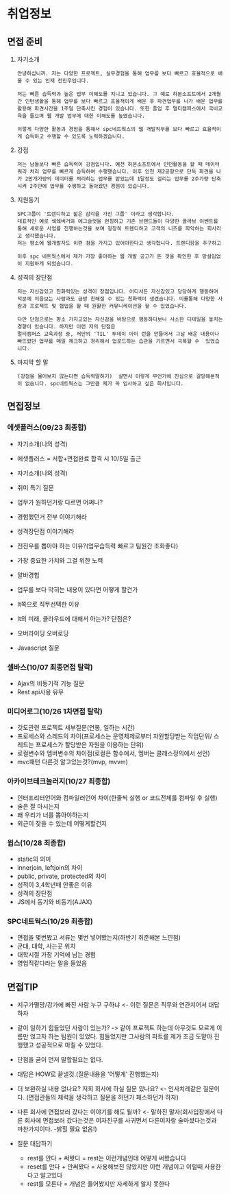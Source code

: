 # 취업정보

## 면접 준비

1. 자기소개

   ```
   안녕하십니까. 저는 다양한 프로젝트, 실무경험을 통해 업무를 보다 빠르고 효율적으로 배울 수 있는 인재 전진우입니다.
     
   저는 빠른 습득력과 높은 업무 이해도를 지니고 있습니다. 그 예로 하몬소프트에서 2개월간 인턴생활을 통해 업무를 보다 빠르고 효율적이게 배운 후 파견업무를 나가 배운 업무를 활용해 파견시간을 1주일 단축시킨 경험이 있습니다. 또한 졸업 후 멀티캠퍼스에서 국비교육을 들으며 웹 개발 업무에 대한 이해도를 높였습니다.
     
   이렇게 다양한 활동과 경험을 통해서 spc네트웍스의 웹 개발직무를 보다 빠르고 효율적이게 습득하고 수행할 수 있도록 노력하겠습니다. 
   ```

2. 강점

   ```
   저는 남들보다 빠른 습득력이 강점입니다. 예전 하몬소프트에서 인턴활동을 할 때 데이터 쿼리 처리 업무를 빠르게 습득하여 수행했습니다. 이후 인천 제2공항으로 단독 파견을 나가 2만개가량의 데이터를 처리하는 업무를 맡았는데 1달정도 걸리는 업무를 2주가량 단축시켜 2주만에 업무를 수행하고 돌아왔던 경험이 있습니다.
   ```

3. 지원동기

   ```
   SPC그룹이 '트렌디하고 젊은 감각을 가진 그룹' 이라고 생각합니다. 
   대표적인 예로 쉑쉑버거와 에그슬럿을 런칭하고 기존 브랜드들이 다양한 콜라보 이벤트를 통해 새로운 사업를 진행하는것을 보며 굉장히 트렌디하고 고객의 니즈를 파악하는 회사라고 생각했습니다. 
   저는 평소에 웹개발자도 이런 점을 가지고 있어야한다고 생각합니다. 트렌디함을 추구하고 
   
   이후 spc 네트웍스에서 제가 가장 좋아하는 웹 개발 공고가 뜬 것을 확인한 후 망설임없이 지원하게 되었습니다.
   ```


4. 성격의 장단점

   ```
   저는 자신감있고 친화력있는 성격이 장점입니다. 어디서든 자신감있고 당당하게 행동하며 덕분에 처음보는 사람과도 금방 친해질 수 있는 친화력이 생겼습니다. 이를통해 다양한 사람과 프로젝트 및 협업을 할 때 원활한 커뮤니케이션을 할 수 있었습니다. 
   
   다만 단점으로는 평소 가지고있는 자신감을 바탕으로 행동하다보니 사소한 디테일을 놓치는 경향이 있습니다. 하지만 이런 저의 단점은 
   멀티캠퍼스 교육과정 중, 저만의 'TIL' 투데이 아이 런을 만들어서 그날 배운 내용이나 빠뜨렸던 업무를 매일 체크하고 정리해서 업로드하는 습관을 기르면서 극복할 수  있었습니다. 
   ```


5. 마지막 할 말

   ```
   (강점을 물어보지 않는다면 습득력말하기)  살면서 이렇게 무언가에 진심으로 갈망해본적이 없습니다. spc네트웍스는 그만큼 제가 꼭 입사하고 싶은 회사입니다. 
   ```



## 면접정보

### 에셋플러스(09/23 최종합)

* 자기소개(나의 성격)

* 에셋플러스 = 서합+면접완료 합격 시 10/5일 출근

* 자기소개(나의 성격)

* 취미 특기 질문

* 업무가 원하던거랑 다르면 어쩌나?

* 경험했던거 전부 이야기해라

* 성격장단점 이야기해라

* 전진우를 뽑아야 하는 이유?(업무습득력 빠르고 팀원간 조화좋다)

* 가장 중요한 가치와 그걸 위한 노력

* 알바경험

* 업무를 보다 막히는 내용이 있다면 어떻게 할건가

* It쪽으로 직무선택한 이유

* It의 미래, 클라우드에 대해서 아는가? 단점은?

* 오버라이딩 오버로딩

* Javascript 질문

  

### 셀바스(10/07 최종면접 탈락)

* Ajax의 비동기적 기능 질문
* Rest api사용 유무



### 미디어로그(10/26 1차면접 탈락)

* 갓도관련 프로젝트 세부질문(연봉, 일하는 시간)
* 프로세스와 스레드의 차이(프로세스는 운영체제로부터 자원할당받는 작업단위/ 스레드는 프로세스가 할당받은 자원을 이용하는 단위)
* 로컬변수와 멤버변수의 차이점(로컬은 함수에서, 멤버는 클래스정의에서 선언)
* mvc패턴 다른것 알고있는것?(mvp, mvvm)



### 아카이브테크놀러지(10/27 최종합)

* 인터프리터언어와 컴파일러언어 차이(한줄씩 실행 or 코드전체를 컴파일 후 실행)
* 술은 잘 마시는지
* 왜 우리가 너를 뽑아야하는지
* 외근이 잦을 수 있는데 어떻게할건지



### 윕스(10/28 최종합)

* static의 의미
* innerjoin, leftjoin의 차이
* public, private, protected의 차이
* 성적이 3,4학년때 안좋은 이유
* 성격의 장단점
* JS에서 동기와 비동기(AJAX)



### SPC네트웍스(10/29 최종합)

* 면접을 몇번봤고 서류는 몇번 넣어봤는지(하반기 취준해본 느낀점)
* 군대, 대학, 사는곳 위치
* 대학시절 가장 기억에 남는 경험
* 영업직같다라는 말을 들었음



## 면접TIP

* 지구가멸망/강가에 빠진 사람 누구 구하냐 <- 이런 질문은 직무와 연관지어서 대답하자
* 같이 일하기 힘들었던 사람이 있는가? -> 같이 프로젝트 하는데 아무것도 모르게 이름만 얹고자 하는 팀원이 있었다. 힘들었지만 그사람의 파트를 제가 조금 도맡아 진행했고 성공적으로 마칠 수 있었다.
* 단점을 굳이 먼저 말할필요는 없다.
* 대답은 HOW로 끝낼것.(질문내용을 '어떻게' 진행했는지)
* 더 보완하실 내용 없나요? 저희 회사에 하실 질문 있나요? <- 인사치레같은 질문이다. (면접관들의 체력을 생각하고 질문을 하던가 패스하던가 하자)
* 다른 회사에 면접보러 갔다는 이야기를 해도 될까? <- 말하진 말자(회사입장에서 다른 회사에 면접보러 갔다는것은 여자친구를 사귀면서 다른여자랑 술마셨다는것과 마찬가지이다. -밝힐 필요 없음!)

* 질문 대답하기
  * rest를 안다 + 써봣다 = rest는 이런개념인데 어떻게 써봤습니다
  * reset를 안다 + 안써봤다 = 사용해보진 않았지만 이런 개념이고 이럴때 사용한다고 알고있다
  * rest를 모른다 = 개념은 들어봤지만 자세하게 알지 못한다

